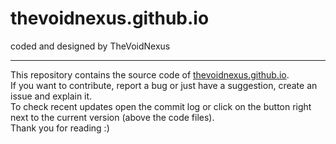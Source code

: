 <h1>thevoidnexus.github.io</h1>
coded and designed by TheVoidNexus
<hr>
This repository contains the source code of <a href="https://thevoidnexus.github.io">thevoidnexus.github.io</a>.<br>
If you want to contribute, report a bug or just have a suggestion, create an issue and explain it.<br>
To check recent updates open the commit log or click on the button right next to the current version (above the code files).
<br>
Thank you for reading :)